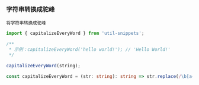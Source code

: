 ### 字符串转换成驼峰

`将字符串转换成驼峰`

<template>
    <b>使用</b>
</template>

```ts
import { capitalizeEveryWord } from 'util-snippets';

/**
 * 示例：capitalizeEveryWord('hello world!'); // 'Hello World!'
 */

capitalizeEveryWord(string);
```

<template>
    <b>代码</b>
</template>

```ts
const capitalizeEveryWord = (str: string): string => str.replace(/\b[a-z]/g, char => char.toUpperCase());
```


<style>
    b {
        color: #3eaf7c;
    }
</style>

